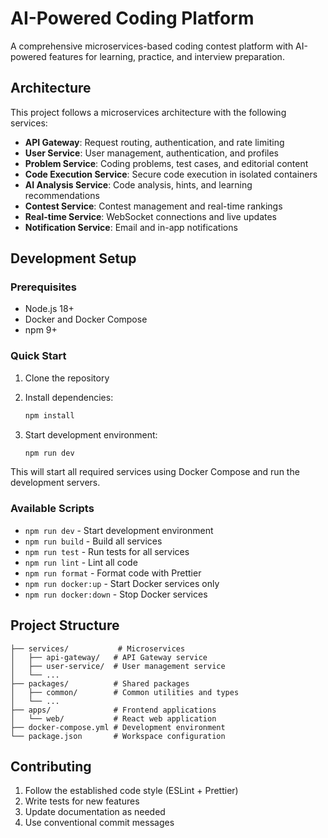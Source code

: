 # AI-Powered Coding Platform

A comprehensive microservices-based coding contest platform with AI-powered features for learning, practice, and interview preparation.

## Architecture

This project follows a microservices architecture with the following services:

- **API Gateway**: Request routing, authentication, and rate limiting
- **User Service**: User management, authentication, and profiles
- **Problem Service**: Coding problems, test cases, and editorial content
- **Code Execution Service**: Secure code execution in isolated containers
- **AI Analysis Service**: Code analysis, hints, and learning recommendations
- **Contest Service**: Contest management and real-time rankings
- **Real-time Service**: WebSocket connections and live updates
- **Notification Service**: Email and in-app notifications

## Development Setup

### Prerequisites

- Node.js 18+
- Docker and Docker Compose
- npm 9+

### Quick Start

1. Clone the repository
2. Install dependencies:

   ```bash
   npm install
   ```

3. Start development environment:
   ```bash
   npm run dev
   ```

This will start all required services using Docker Compose and run the development servers.

### Available Scripts

- `npm run dev` - Start development environment
- `npm run build` - Build all services
- `npm run test` - Run tests for all services
- `npm run lint` - Lint all code
- `npm run format` - Format code with Prettier
- `npm run docker:up` - Start Docker services only
- `npm run docker:down` - Stop Docker services

## Project Structure

```
├── services/           # Microservices
│   ├── api-gateway/   # API Gateway service
│   ├── user-service/  # User management service
│   └── ...
├── packages/          # Shared packages
│   ├── common/        # Common utilities and types
│   └── ...
├── apps/              # Frontend applications
│   └── web/           # React web application
├── docker-compose.yml # Development environment
└── package.json       # Workspace configuration
```

## Contributing

1. Follow the established code style (ESLint + Prettier)
2. Write tests for new features
3. Update documentation as needed
4. Use conventional commit messages
